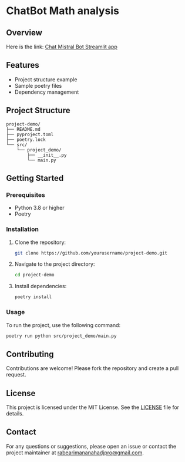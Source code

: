 # ChatBot Math analysis

## Overview
Here is the link: [Chat Mistral Bot Streamlit app](https://mathmistralchat.streamlit.app/)
## Features
- Project structure example
- Sample poetry files
- Dependency management

## Project Structure
```
project-demo/
├── README.md
├── pyproject.toml
├── poetry.lock
└── src/
    └── project_demo/
        ├── __init__.py
        └── main.py
```

## Getting Started

### Prerequisites
- Python 3.8 or higher
- Poetry

### Installation
1. Clone the repository:
    ```sh
    git clone https://github.com/yourusername/project-demo.git
    ```
2. Navigate to the project directory:
    ```sh
    cd project-demo
    ```
3. Install dependencies:
    ```sh
    poetry install
    ```

### Usage
To run the project, use the following command:
```sh
poetry run python src/project_demo/main.py
```

## Contributing
Contributions are welcome! Please fork the repository and create a pull request.

## License
This project is licensed under the MIT License. See the [LICENSE](LICENSE) file for details.

## Contact
For any questions or suggestions, please open an issue or contact the project maintainer at [rabearimananahadjpro@gmail.com](mailto:rabearimananahadjpro@gmail.com).
